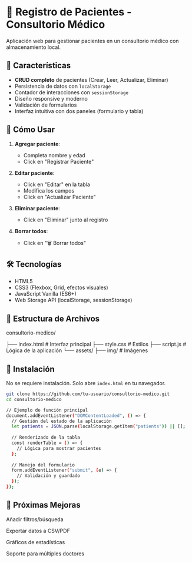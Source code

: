 # 🏥 Registro de Pacientes - Consultorio Médico

Aplicación web para gestionar pacientes en un consultorio médico con almacenamiento local.


## 🌟 Características

- **CRUD completo** de pacientes (Crear, Leer, Actualizar, Eliminar)
- Persistencia de datos con `localStorage`
- Contador de interacciones con `sessionStorage`
- Diseño responsive y moderno
- Validación de formularios
- Interfaz intuitiva con dos paneles (formulario y tabla)

## 🚀 Cómo Usar

1. **Agregar paciente**:
   - Completa nombre y edad
   - Click en "Registrar Paciente"

2. **Editar paciente**:
   - Click en "Editar" en la tabla
   - Modifica los campos
   - Click en "Actualizar Paciente"

3. **Eliminar paciente**:
   - Click en "Eliminar" junto al registro

4. **Borrar todos**:
   - Click en "🗑️ Borrar todos"

## 🛠 Tecnologías

- HTML5
- CSS3 (Flexbox, Grid, efectos visuales)
- JavaScript Vanilla (ES6+)
- Web Storage API (localStorage, sessionStorage)

## 📂 Estructura de Archivos

consultorio-medico/

├── index.html # Interfaz principal
├── style.css # Estilos
├── script.js # Lógica de la aplicación
└── assets/
├── img/ # Imágenes


## 🔧 Instalación

No se requiere instalación. Solo abre `index.html` en tu navegador.

```bash
git clone https://github.com/tu-usuario/consultorio-medico.git
cd consultorio-medico

// Ejemplo de función principal
document.addEventListener("DOMContentLoaded", () => {
  // Gestión del estado de la aplicación
  let patients = JSON.parse(localStorage.getItem("patients")) || [];
  
  // Renderizado de la tabla
  const renderTable = () => {
    // Lógica para mostrar pacientes
  };
  
  // Manejo del formulario
  form.addEventListener("submit", (e) => {
    // Validación y guardado
  });
});

```


## 📌 Próximas Mejoras

Añadir filtros/búsqueda

Exportar datos a CSV/PDF

Gráficos de estadísticas

Soporte para múltiples doctores
